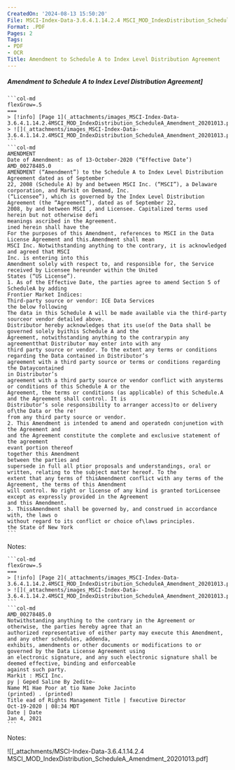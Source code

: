 ```yaml
---
CreatedOn: '2024-08-13 15:50:20'
File: MSCI-Index-Data-3.6.4.1.14.2.4 MSCI_MOD_IndexDistribution_ScheduleA_Amendment_20201013.pdf
Format: .PDF
Pages: 2
Tags:
- PDF
- OCR
Title: Amendment to Schedule A to Index Level Distribution Agreement
---
```


##### Amendment to Schedule A to Index Level Distribution Agreement]

  
````col
```col-md
flexGrow=.5
===
> [!info] [Page 1](_attachments/images_MSCI-Index-Data-3.6.4.1.14.2.4MSCI_MOD_IndexDistribution_ScheduleA_Amendment_20201013.pdf_155020/page_1.png)
> ![](_attachments/images_MSCI-Index-Data-3.6.4.1.14.2.4MSCI_MOD_IndexDistribution_ScheduleA_Amendment_20201013.pdf_155020/page_1.png)
```  
```col-md
AMENDMENT  
Date of Amendment: as of 13-October-2020 (“Effective Date’)  
AMD_00278485.0  
AMENDMENT (“Amendment”) to the Schedule A to Index Level Distribution Agreement dated as of September
22, 2008 (Schedule A) by and between MSCI Inc. (“MSCI”), a Delaware corporation, and Markit on Demand, Inc.
(“Licensee”), which is governed by the Index Level Distribution Agreement (the “Agreement”), dated as of September 22,  
2008, by and between MSCI , and Licensee. Capitalized terms used herein but not otherwise defi
meanings ascribed in the Agreement.  
ined herein shall have the  
For the purposes of this Amendment, references to MSCI in the Data License Agreement and this.Amendment shall mean  
MSCI Inc. Notwithstanding anything to the contrary, it is acknowledged and agreed that MSCI  
Inc. is entering into this  
Amendment solely with respect to, and responsible for, the Service received by Licensee hereunder within the United  
States (“US License”).  
1. As of the Effective Date, the parties agree to amend Section 5 of ScheduleA by adding
Frontier Market Indices:  
Third-party source or vendor: ICE Data Services  
the below following  
The data in this Schedule A will be made available via the third-party sourceor vendor detailed above.  
Distributor hereby acknowledges that its use(of the Data shall be governed solely byithis Schedule A and the
Agreement, notwithstanding anything to the contrarypin any agreementthat Distributor may enter into with any
third party source or vendor. To the extent any terms or conditions regarding the Data contained in Distributor’s  
agreement with a third party source or terms or conditions regarding the Dataycontained  
in Distributor’s  
agreement with a third party source or vendor conflict with anysterms or conditions of this Schedule A or the
Agreement, the terms or conditions (as applicable) of this Schedule.A and the Agreement shall control. It is  
Distributor’s sole responsibility to arranger access)to or delivery of\the Data or the re!
from any third party source or vendor.  
2. This Amendment is intended to amend and operatedn conjunetion with the Agreement and
and the Agreement constitute the complete and exclusive statement of the agreement  
evant portion thereof  
together this Amendment
between the parties and  
supersede in full all ptior proposals and understandings, oral or written, relating to the subject matter hereof. To the
extent that any terms of thisAmendment conflict with any terms of the Agreement, the terms of this Amendment
will control. No right or license of any kind is granted torLicensee except as expressly provided in the Agreement  
and this Amendment.  
3. ThissAmendment shall be governed by, and construed in accordance with, the laws o
without regard to its conflict or choice of\laws principles.  
the State of New York  
```
````
Notes:    
````col
```col-md
flexGrow=.5
===
> [!info] [Page 2](_attachments/images_MSCI-Index-Data-3.6.4.1.14.2.4MSCI_MOD_IndexDistribution_ScheduleA_Amendment_20201013.pdf_155020/page_2.png)
> ![](_attachments/images_MSCI-Index-Data-3.6.4.1.14.2.4MSCI_MOD_IndexDistribution_ScheduleA_Amendment_20201013.pdf_155020/page_2.png)
```  
```col-md
AMD_00278485.0  
Notwithstanding anything to the contrary in the Agreement or otherwise, the parties hereby agree that an
authorized representative of either party may execute this Amendment, and any other schedules, addenda,
exhibits, amendments or other documents or modifications to or governed by the Data License Agreement using
an electronic signature, and any such electronic signature shall be deemed effective, binding and enforceable  
against such party.
Markit : MSCI Inc.
py | Geped Saline By 2edite—
Name M1 Hae Poor at tio Name Joke Jacinto
(printed) . (printed)
Title ead of Rights Management Title | fxecutive Director  
Oct-19-2020 | 08:34 MDT
Date | Date  
Jan 4, 2021  
```
````
Notes:  


![[_attachments/MSCI-Index-Data-3.6.4.1.14.2.4 MSCI_MOD_IndexDistribution_ScheduleA_Amendment_20201013.pdf]